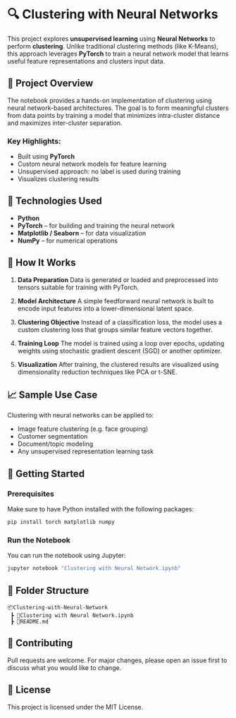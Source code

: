 
# 🔍 Clustering with Neural Networks

This project explores **unsupervised learning** using **Neural Networks** to perform **clustering**. Unlike traditional clustering methods (like K-Means), this approach leverages **PyTorch** to train a neural network model that learns useful feature representations and clusters input data.

## 🧠 Project Overview

The notebook provides a hands-on implementation of clustering using neural network-based architectures. The goal is to form meaningful clusters from data points by training a model that minimizes intra-cluster distance and maximizes inter-cluster separation.

### Key Highlights:

* Built using **PyTorch**
* Custom neural network models for feature learning
* Unsupervised approach: no label is used during training
* Visualizes clustering results

## 🧰 Technologies Used

* **Python**
* **PyTorch** – for building and training the neural network
* **Matplotlib / Seaborn** – for data visualization
* **NumPy** – for numerical operations

## 🧪 How It Works

1. **Data Preparation**
   Data is generated or loaded and preprocessed into tensors suitable for training with PyTorch.

2. **Model Architecture**
   A simple feedforward neural network is built to encode input features into a lower-dimensional latent space.

3. **Clustering Objective**
   Instead of a classification loss, the model uses a custom clustering loss that groups similar feature vectors together.

4. **Training Loop**
   The model is trained using a loop over epochs, updating weights using stochastic gradient descent (SGD) or another optimizer.

5. **Visualization**
   After training, the clustered results are visualized using dimensionality reduction techniques like PCA or t-SNE.

## 📈 Sample Use Case

Clustering with neural networks can be applied to:

* Image feature clustering (e.g. face grouping)
* Customer segmentation
* Document/topic modeling
* Any unsupervised representation learning task

## 🚀 Getting Started

### Prerequisites

Make sure to have Python installed with the following packages:

```bash
pip install torch matplotlib numpy
```

### Run the Notebook

You can run the notebook using Jupyter:

```bash
jupyter notebook "Clustering with Neural Network.ipynb"
```

## 🧾 Folder Structure

```
📦Clustering-with-Neural-Network
 ┣ 📜Clustering with Neural Network.ipynb
 ┣ 📜README.md
```

## 🤝 Contributing

Pull requests are welcome. For major changes, please open an issue first to discuss what you would like to change.

## 📄 License

This project is licensed under the MIT License.

